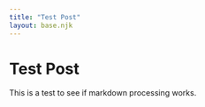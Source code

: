 ```yaml
---
title: "Test Post"
layout: base.njk
---
```


# Test Post

This is a test to see if markdown processing works.
